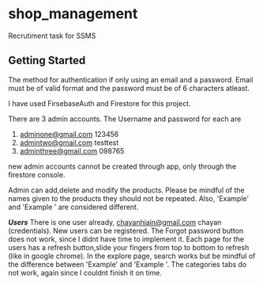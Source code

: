 # shop_management

Recrutiment task for SSMS



## Getting Started

The method for authentication if only using an email and a password. Email must be of valid format 
and the password must be of 6 characters atleast.

I have used FirsebaseAuth and Firestore for this project.

There are 3 admin accounts. The Username and password for each are

1) adminone@gmail.com 123456
2) admintwo@gmail.com testtest
3) adminthree@gmail.com 098765

new admin accounts cannot be created through app, only through the firestore console.

Admin can add,delete and modify the products. Please be mindful of the names given to the products
they should not be repeated. Also, 'Example' and 'Example ' are considered different.

_**Users**_
 There is one user already, chayanhjain@gmail.com chayan (credentials). New users can be registered.
The Forgot password button does not work, since I didnt have time to implement it.
Each page for the users has a refresh button,slide your fingers from top to bottom to refresh (like
in google chrome).
In the explore page, search works but be mindful of the difference between 'Example' and 'Example '.
The categories tabs do not work, again since I couldnt finish it on time.


